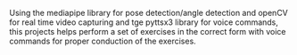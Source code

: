Using the mediapipe library for pose detection/angle detection and openCV for real time video capturing and tge pyttsx3 library for voice commands, this projects helps perform a set of exercises in the correct form with voice commands for proper conduction of the exercises.
